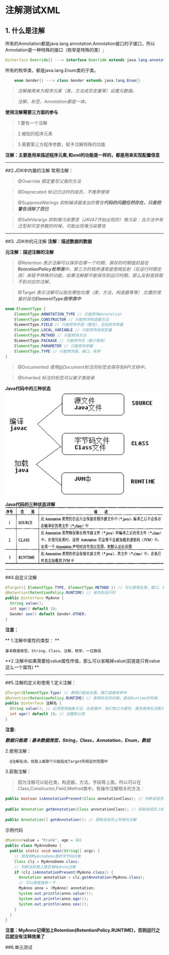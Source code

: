 # 注解测试XML
## 1. 什么是注解

所有的Annotation都是java.lang.annotation.Annotation接口的子接口，所以Annotation是一种特殊的接口（枚举是特殊的类）;

```java
@interface Override{} ---> interface Override extends java.lang.annotation.Annotation{}
```
    
所有的枚举类，都是java.lang.Enum类的子类。

```java
    enum Gender{} ---> class Gender extends java.lang.Enum{}
```

>*注解被用来为程序元素（类，方法成员变量等）设置元数据。*

>*注解，标签，Annotation都是一体。*

**使用注解需要三方面的参与**

>1.要有一个注解

>2.被贴的程序元素

>3.需要第三方程序参数，赋予注解特殊的功能

**注解：主要是用来描述程序元素,和xml的功能是一样的，都是用来实现配置信息**

---

##2.JDK中内置的注解
常用注解：

> @Override *限定重写父类的方法*

> @Deprecated *标记已过时的成员，不推荐使用*

> @SuppressWarings *抑制编译器发出的警告**代码的问题任然存在，只是把警告消除了而已***

> @SafeVarargs *抑制堆污染警告（JAVA7开始出现的）堆污染：当方法中有泛型和可变参数的时候，可能出现堆污染警告*



---




##3. JDK中的元注解
**注解：描述数据的数据**

**元注解：描述注解的注解**

> @Retention *表示注解可以保存在哪一个时期，保存的时期值封装在**RetentionPolicy枚举类**中，第三方的程序通常是使用反射（在运行时期生效）来赋予特殊的功能，如果注解都不能保存到运行时期，那么反射是获取不到对应的注解。*

>@Target *表示注解可以贴在哪些位置（类，方法，构造器等等）.位置的常量封装在**ElementType枚举类中***

```java
enum ElementType {
    ElementType.ANNOTATION_TYPE // 只能修饰Annotation
    ElementType.CONSTRUCTOR // 只能修饰构造器方法
    ELementType.FIELD // 只能修饰字段（属性），包括枚举常量
    ElementType.LOCAL_VARIABLE // 只能修饰局部变量
    ElementType.METHOD // 只能修饰方法
    ELementType.PACKAGE // 只能修饰包（极少使用）
    ElementType.PARAMETER // 只能修饰参数
    ElementType.TYPE // 只能修饰类，接口，枚举
}
```

> @Documented *使用@Document标注的标签会保存到API文档中。*

> @Inherited *标注的标签可以被子类继承*

**Java代码中的三种状态**
![](Java代码的三种状态.png)

**Java代码的三种状态详解**
![](Java代码的三种状态详细分析.png)

---

##4.自定义注解
```java
@Target({ ElementType.TYPE, ElementType.METHOD }) // 可以使用在类，接口，枚举，以及方法
@Retention(RetentionPolicy.RUNTIME) // 保存到运行时
public @interface MyAnno {
  String value();
  int age() default 18;
  Gender sex() default Gender.OTHER;
}
```
**注意：**

**
1.注解中属性的类型：
**

    基本数据类型，String，Class，注解，枚举，一位数组
  
**2.注解中如果需要给value属性传值，那么可以省略掉value(前提是只有value这么一个属性)
**


---

##5.注解的定义和使用
1.定义注解：
```java
@Target(ElementType.Type) // 表明只能贴在类，接口或者枚举中
@Retention(RetentionPolicy.RUNTIME) // 表明存在的时期，是在Runtime的时候
public @interface 注解名 {
  String value(); // 必须使用抽象方法，在直接中，我们称之为属性，属性使用名词表示
  int age() default 18; // 设置默认值
}
```
**注意:**

  ***数据只能是：基本数据类型，String，Class，Annotation，Enum，数组***

2.使用注解：
```
  @注解名词，但是上面那个只能贴在Target所规定的范围中
```

3.获取注解：
>因为注解可以贴在类，构造器，方法，字段等上面。所以可以在Class,Constructor,Field,Method类中，有操作注解相关的方法：

```java
public boolean isAnnotationPresent(Class annotationClass); // 判断该成员上是否有指定的注解标注。

public Annotation getAnnotation(Class annotationClass); // 获取该成员上的指定的注解

public Annotation[] getAnnotation(); // 获取该成员上所有的注解
```
示例代码
```java
@MyAnno(value = "Frank", age = 18)
public class MyAnnoDemo {
  public static void main(String[] args) {
    // 获取到MyAnnoDemo类的字节码对象
    Class clz = MyAnnoDemo.class;
    // 判断当前类上是否有MyAnno注解
    if (clz.isAnnotationPresent(MyAnno.class)) {
      Annotation annotation = clz.getAnnotation(MyAnno.class);
      // 可以直接强转一下
      MyAnno anno = (MyAnno) annotation;
      System.out.println(anno.value());
      System.out.println(anno.age());
      System.out.println(anno.sex());
    }
  }
}

```
**注意：MyAnno记得加上Retention(RetentionPolicy.RUNTIME)，否则运行之后就没有注释效果了**

##6.单元测试







